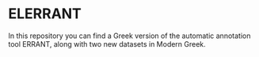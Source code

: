 # ELERRANT
In this repository you can find a Greek version of the automatic annotation tool ERRANT, along with two new datasets in Modern Greek.

